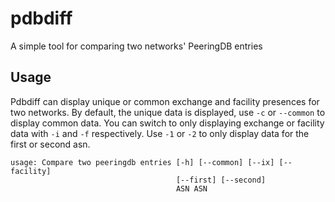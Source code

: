 # pdbdiff
A simple tool for comparing two networks' PeeringDB entries

## Usage
Pdbdiff can display unique or common exchange and facility presences for two networks. By default, the unique data is displayed, use `-c` or `--common` to display common data. You can switch to only displaying exchange or facility data with `-i` and `-f`  respectively. Use `-1` or `-2` to only display data for the first or second asn.

```
usage: Compare two peeringdb entries [-h] [--common] [--ix] [--facility]
                                     [--first] [--second]
                                     ASN ASN
```
